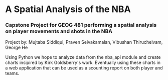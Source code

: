 # A Spatial Analysis of the NBA
### Capstone Project for GEOG 481 performing a spatial analysis on player movements and shots in the NBA
Project by: Mujtaba Siddiqui, Praven Selvakamalan, Vibushan Thiruchelvam, George He

Using Python we hope to analyze data from the nba_api module and create charts insipired by Kirk Goldsberry's work.
Eventually using these charts in a web application that can be used as a scounting report on both player and teams.
